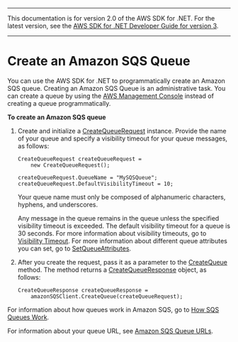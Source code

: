 --------

This documentation is for version 2\.0 of the AWS SDK for \.NET\. For the latest version, see the [AWS SDK for \.NET Developer Guide for version 3](https://docs.aws.amazon.com/AWSSdkDocsNET/V3/DeveloperGuide/welcome.html)\.

--------

# Create an Amazon SQS Queue<a name="CreateQueue"></a>

You can use the AWS SDK for \.NET to programmatically create an Amazon SQS queue\. Creating an Amazon SQS Queue is an administrative task\. You can create a queue by using the [AWS Management Console](https://console.aws.amazon.com/sqs/home) instead of creating a queue programmatically\.

 **To create an Amazon SQS queue** 

1. Create and initialize a [CreateQueueRequest](https://docs.aws.amazon.com/sdkfornet/latest/apidocs/TSQSCreateQueueRequestNET45.html) instance\. Provide the name of your queue and specify a visibility timeout for your queue messages, as follows:

   ```
   CreateQueueRequest createQueueRequest =
       new CreateQueueRequest();
   
   createQueueRequest.QueueName = "MySQSQueue";
   createQueueRequest.DefaultVisibilityTimeout = 10;
   ```

   Your queue name must only be composed of alphanumeric characters, hyphens, and underscores\.

   Any message in the queue remains in the queue unless the specified visibility timeout is exceeded\. The default visibility timeout for a queue is 30 seconds\. For more information about visibility timeouts, go to [Visibility Timeout](https://docs.aws.amazon.com/AWSSimpleQueueService/latest/SQSDeveloperGuide/AboutVT.html)\. For more information about different queue attributes you can set, go to [SetQueueAttributes](https://docs.aws.amazon.com/AWSSimpleQueueService/latest/APIReference/API_SetQueueAttributes.html)\.

1. After you create the request, pass it as a parameter to the [CreateQueue](https://docs.aws.amazon.com/sdkfornet/latest/apidocs/MSQSSQSCreateQueueCreateQueueRequestNET45.html) method\. The method returns a [CreateQueueResponse](https://docs.aws.amazon.com/sdkfornet/latest/apidocs/TSQSCreateQueueResponseNET45.html) object, as follows:

   ```
   CreateQueueResponse createQueueResponse =
       amazonSQSClient.CreateQueue(createQueueRequest);
   ```

For information about how queues work in Amazon SQS, go to [How SQS Queues Work](https://docs.aws.amazon.com/AWSSimpleQueueService/latest/SQSDeveloperGuide/SQSConcepts.html)\.

For information about your queue URL, see [Amazon SQS Queue URLs](QueueURL.md#sqs-queue-url)\.
